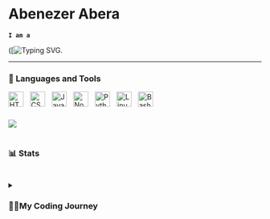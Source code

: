 # Abenezer Abera

**`I am a `**

([![Typing SVG](https://readme-typing-svg.demolab.com?font=Ropa+Sans&weight=600&size=33&duration=3000&pause=1009&color=F70000&width=435&lines=a+web+Designer%2FDeveloper;a+Graphics+Designer;a+Programmer;an+Ethical+Hacker).

  <!-- <p align="left">
      <a href="https://www.youtube.com/c/Abenezer__?sub_confirmation=1">
         <img alt="youtube subscribers" title="Subscribe to my YouTube channel" src="https://custom-icon-badges.demolab.com/youtube/channel/subscribers/UC2WHjPDvbE6O328n17ZGcfg?color=%23E05D44&label=SUBSCRIBE&logo=video&logoColor=white&style=for-the-badge&labelColor=CE4630"/></a> 
      <a href="https://www.youtube.com/c/fknight">
         <img alt="youtube views" title="YouTube views" src="https://custom-icon-badges.demolab.com/youtube/channel/views/UC2WHjPDvbE6O328n17ZGcfg?color=%23E1AD0E&logo=eye&logoColor=white&style=for-the-badge&labelColor=C79600"/></a> 
      <a href="https://github.com/ForrestKnight?tab=followers">
         <img alt="followers" title="Follow me on Github" src="https://custom-icon-badges.demolab.com/github/followers/ForrestKnight?color=236ad3&labelColor=1155ba&style=for-the-badge&logo=person-add&label=Follow&logoColor=white"/></a>
      <a href="https://github.com/ForrestKnight?tab=repositories&sort=stargazers">
         <img alt="total stars" title="Total stars on GitHub" src="https://custom-icon-badges.demolab.com/github/stars/ForrestKnight?color=55960c&style=for-the-badge&labelColor=488207&logo=star"/></a>
   </p>
-->
---

### 🧰 Languages and Tools

<img align="left" alt="HTML" width="30px" style="padding-right:10px;" src="https://cdn.jsdelivr.net/gh/devicons/devicon/icons/html5/html5-plain.svg" />
<img align="left" alt="CSS" width="30px" style="padding-right:10px;" src="https://cdn.jsdelivr.net/gh/devicons/devicon/icons/css3/css3-plain.svg" />
<img align="left" alt="JavaScript" width="30px" style="padding-right:10px;" src="https://cdn.jsdelivr.net/gh/devicons/devicon/icons/javascript/javascript-plain.svg" />
<img align="left" alt="NodeJS" width="30px" style="padding-right:10px;" src="https://cdn.jsdelivr.net/gh/devicons/devicon/icons/nodejs/nodejs-original.svg" />
<img align="left" alt="Python" width="30px" style="padding-right:10px;" src="https://cdn.jsdelivr.net/gh/devicons/devicon/icons/python/python-plain.svg" />
<img align="left" alt="Linux" width="30px" style="padding-right:10px;" src="https://cdn.jsdelivr.net/gh/devicons/devicon/icons/linux/linux-original.svg" />
<img align="left" alt="Bash" width="30px" style="padding-right:10px;" src="https://cdn.jsdelivr.net/gh/devicons/devicon/icons/bash/bash-original.svg" />
<br />

#

<!--### 📺 Latest YouTube Videos-->

<!-- BEGIN YOUTUBE-CARDS -->
<!--
[![I Built an AI That Feeds Me Coffee for Maximum Efficiency](https://ytcards.demolab.com/?id=tyAPu2cCOZE&title=I+Built+an+AI+That+Feeds+Me+Coffee+for+Maximum+Efficiency&lang=en&timestamp=1693404079&background_color=%230d1117&title_color=%23ffffff&stats_color=%23dedede&max_title_lines=1&width=250&border_radius=5&duration=539 "I Built an AI That Feeds Me Coffee for Maximum Efficiency")](https://www.youtube.com/watch?v=tyAPu2cCOZE)
[![My Entire Computer Science Student Setup in Notion](https://ytcards.demolab.com/?id=Nv1Z3Aximdg&title=My+Entire+Computer+Science+Student+Setup+in+Notion&lang=en&timestamp=1692043807&background_color=%230d1117&title_color=%23ffffff&stats_color=%23dedede&max_title_lines=1&width=250&border_radius=5&duration=1296 "My Entire Computer Science Student Setup in Notion")](https://www.youtube.com/watch?v=Nv1Z3Aximdg)
[![Stack Overflow is dead 😂](https://ytcards.demolab.com/?id=xsXisg-rceQ&title=Stack+Overflow+is+dead+%F0%9F%98%82&lang=en&timestamp=1691589645&background_color=%230d1117&title_color=%23ffffff&stats_color=%23dedede&max_title_lines=1&width=250&border_radius=5&duration=179 "Stack Overflow is dead 😂")](https://www.youtube.com/watch?v=xsXisg-rceQ)
[![How I Remember Everything (the crazy way)](https://ytcards.demolab.com/?id=u5DGCj5QQTg&title=How+I+Remember+Everything+%28the+crazy+way%29&lang=en&timestamp=1691420442&background_color=%230d1117&title_color=%23ffffff&stats_color=%23dedede&max_title_lines=1&width=250&border_radius=5&duration=592 "How I Remember Everything (the crazy way)")](https://www.youtube.com/watch?v=u5DGCj5QQTg)
[![Three tools that enhance my coding workflow](https://ytcards.demolab.com/?id=o4v1tFN7SBk&title=Three+tools+that+enhance+my+coding+workflow&lang=en&timestamp=1689693304&background_color=%230d1117&title_color=%23ffffff&stats_color=%23dedede&max_title_lines=1&width=250&border_radius=5&duration=60 "Three tools that enhance my coding workflow")](https://www.youtube.com/watch?v=o4v1tFN7SBk)
[![How to Level Up Your Programming](https://ytcards.demolab.com/?id=WFRvz7LDUeI&title=How+to+Level+Up+Your+Programming&lang=en&timestamp=1689174033&background_color=%230d1117&title_color=%23ffffff&stats_color=%23dedede&max_title_lines=1&width=250&border_radius=5&duration=601 "How to Level Up Your Programming")](https://www.youtube.com/watch?v=WFRvz7LDUeI)
-->
<!-- END YOUTUBE-CARDS -->

[<img src="https://custom-icon-badges.demolab.com/badge/-Subscribe%20For%20More-red?style=for-the-badge&logo=video&logoColor=white"/>](https://www.youtube.com/c/Abenezer__?sub_confirmation=1)

#

### 📊 Stats

<!--![Forrest's GitHub stats](https://github-readme-stats.vercel.app/api?username=forrestknight&show_icons=true&theme=gruvbox)-->

<!-- ![GitHub Streak](https://streak-stats.demolab.com?user=ForrestKnight&theme=gruvbox&border_radius=4.5) -->

#

<details>
 <summary><h3>👨‍💻My Coding Journey</h3></summary>
   Starting my coding journey was an exciting and fascinating experience for me. It all began when I developed a keen interest in hacking and coding. I was always intrigued by the world of technology and wanted to explore it further.
As a student without access to an Arduino board, I found creative ways to mimic Arduino projects using DIY projects. I would recycle materials and components to create my own versions of these projects. This hands-on approach allowed me to gain a deeper understanding of how things worked and ignited my passion for coding.
In grade 9, I took my first step into the world of coding. I started learning Python and quickly discovered that I had a natural talent for it. I found joy in writing simple scripts and exploring the endless possibilities that coding offered.
Alongside Python, I also dabbled in web development. I enjoyed coding websites using HTML, CSS, and Javascript. It was fascinating to see my ideas come to life on the internet and interact with users from all over the world.
In addition to coding, I developed skills in graphics editing. I became proficient in tools like Photoshop and Illustrator, allowing me to create visually appealing designs and illustrations.
Currently, I am a student at OnePlanet International School, where I continue to expand my knowledge and skills in coding. I am eager to learn new technologies and explore different domains within the field of computer science.
My coding journey has been filled with exciting challenges and rewarding experiences. I am grateful for the opportunities I have had to explore my passions and develop my skills. I look forward to what the future holds as I continue to grow as a coder and pursue my dreams in the world of technology.
[website]: https://Enattechnology.web.app
[youtube]: https://youtube.com/Abenezer__
[instagram]: https://www.instagram.com/abenii__/
[stackoverflow]: https://stackoverflow.com/users/22426545/abenezer-abera
